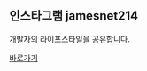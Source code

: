 ## 인스타그램 jamesnet214
개발자의 라이프스타일을 공유합니다.

[바로가기](https://instagram.com/jamesnet214?igshid=YmMyMTA2M2Y=)
